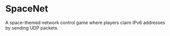 # SpaceNet

A space-themed network control game where players claim IPv6 addresses by sending UDP packets.
